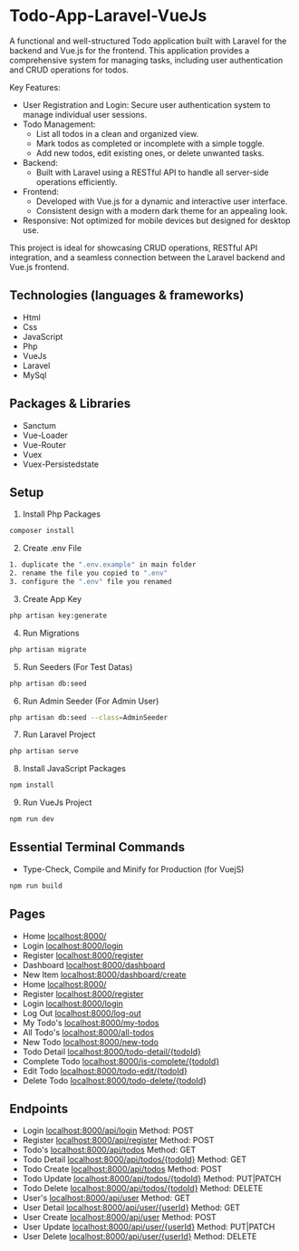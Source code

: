 # Todo-App-Laravel-VueJs

A functional and well-structured Todo application built with Laravel for the backend and Vue.js for the frontend. This application provides a comprehensive system for managing tasks, including user authentication and CRUD operations for todos.

Key Features:

- User Registration and Login: Secure user authentication system to manage individual user sessions.
- Todo Management:
  - List all todos in a clean and organized view.
  - Mark todos as completed or incomplete with a simple toggle.
  - Add new todos, edit existing ones, or delete unwanted tasks.
- Backend:
  - Built with Laravel using a RESTful API to handle all server-side operations efficiently.
- Frontend:
  - Developed with Vue.js for a dynamic and interactive user interface.
  - Consistent design with a modern dark theme for an appealing look.
- Responsive: Not optimized for mobile devices but designed for desktop use.

This project is ideal for showcasing CRUD operations, RESTful API integration, and a seamless connection between the Laravel backend and Vue.js frontend.

## Technologies (languages & frameworks)

- Html
- Css
- JavaScript
- Php
- VueJs
- Laravel
- MySql

## Packages & Libraries

- Sanctum
- Vue-Loader
- Vue-Router
- Vuex
- Vuex-Persistedstate

## Setup

1. Install Php Packages
```sh
composer install
```
2. Create .env File
```sh
1. duplicate the ".env.example" in main folder
2. rename the file you copied to ".env"
3. configure the ".env" file you renamed
```
3. Create App Key
```sh
php artisan key:generate
```
4. Run Migrations
```sh
php artisan migrate
```
5. Run Seeders (For Test Datas)
```sh
php artisan db:seed
```
6. Run Admin Seeder (For Admin User)
```sh
php artisan db:seed --class=AdminSeeder
```
7. Run Laravel Project
```sh
php artisan serve
```
8. Install JavaScript Packages
```sh
npm install
```
9.  Run VueJs Project
```sh
npm run dev
```

## Essential Terminal Commands

- Type-Check, Compile and Minify for Production (for VuejS)

```sh
npm run build
```

## Pages

- Home [localhost:8000/](http://localhost:8000/)
- Login [localhost:8000/login](http://localhost:8000/login)
- Register [localhost:8000/register](http://localhost:8000/register)
- Dashboard [localhost:8000/dashboard](http://localhost:8000/dashboard)
- New Item [localhost:8000/dashboard/create](http://localhost:8000/dashboard/create)
- Home [localhost:8000/](http://localhost:8000/)
- Register [localhost:8000/register](http://localhost:8000/register)
- Login [localhost:8000/login](http://localhost:8000/login)
- Log Out [localhost:8000/log-out](http://localhost:8000/log-out) 
- My Todo's [localhost:8000/my-todos](http://localhost:8000/my-todos)
- All Todo's [localhost:8000/all-todos](http://localhost:8000/all-todos)
- New Todo [localhost:8000/new-todo](http://localhost:8000/new-todo)
- Todo Detail [localhost:8000/todo-detail/{todoId}](http://localhost:8000/todo-detail/{todoId})
- Complete Todo [localhost:8000/is-complete/{todoId}](http://localhost:8000/is-complete/{todoId})
- Edit Todo [localhost:8000/todo-edit/{todoId}](http://localhost:8000/todo-edit/{todoId})
- Delete Todo [localhost:8000/todo-delete/{todoId}](http://localhost:8000/todo-delete/{todoId})

## Endpoints

- Login [localhost:8000/api/login](http://localhost:8000/api/login) Method: POST
- Register [localhost:8000/api/register](http://localhost:8000/api/register) Method: POST
- Todo's [localhost:8000/api/todos](http://localhost:8000/api/todos) Method: GET
- Todo Detail [localhost:8000/api/todos/{todoId}](http://localhost:8000/api/todos/{todoId}) Method: GET
- Todo Create [localhost:8000/api/todos](http://localhost:8000/api/todos) Method: POST
- Todo Update [localhost:8000/api/todos/{todoId}](http://localhost:8000/api/todos/{todoId}) Method: PUT|PATCH
- Todo Delete [localhost:8000/api/todos/{todoId}](http://localhost:8000/api/todos/{todoId}) Method: DELETE
- User's [localhost:8000/api/user](http://localhost:8000/api/user) Method: GET
- User Detail [localhost:8000/api/user/{userId}](http://localhost:8000/api/user/{userId}) Method: GET
- User Create [localhost:8000/api/user](http://localhost:8000/api/user) Method: POST
- User Update [localhost:8000/api/user/{userId}](http://localhost:8000/api/user/{userId}) Method: PUT|PATCH
- User Delete [localhost:8000/api/user/{userId}](http://localhost:8000/api/user/{userId}) Method: DELETE
